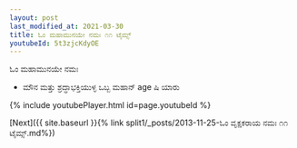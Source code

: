 ```yaml
---
layout: post
last_modified_at: 2021-03-30
title: ಓಂ ಮಹಾಮುನಯೇ ನಮಃ ೧೧ ಟೈಮ್ಸ್
youtubeId: 5t3zjcKdyOE
---
```

 
 
 ಓಂ ಮಹಾಮುನಯೇ ನಮಃ  
 
 -  ಮೌನ ಮತ್ತು ಶ್ರದ್ಧಾಭಕ್ತಿಯುಳ್ಳ ಒಬ್ಬ ಮಹಾನ್ age ಷಿ ಯಾರು 
 
  
 
  
 
 
 
 
 
 


{% include youtubePlayer.html id=page.youtubeId %}
 
[Next]({{ site.baseurl }}{% link  split1/_posts/2013-11-25-ಓಂ ವೃಕ್ಷಕರಾಯ ನಮಃ ೧೧ ಟೈಮ್ಸ್.md%})
 
